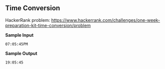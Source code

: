 ## Time Conversion

HackerRank problem: https://www.hackerrank.com/challenges/one-week-preparation-kit-time-conversion/problem

**Sample Input**

```
07:05:45PM
```

**Sample Output**

```
19:05:45
```